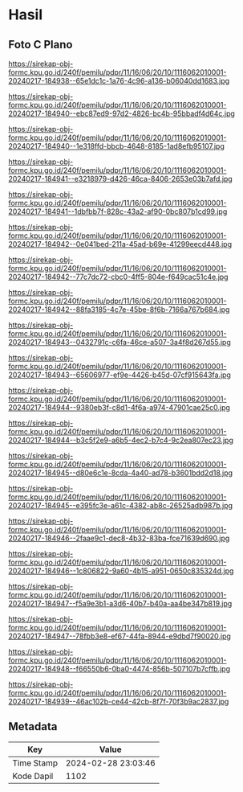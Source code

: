 # Hasil

## Foto C Plano

https://sirekap-obj-formc.kpu.go.id/240f/pemilu/pdpr/11/16/06/20/10/1116062010001-20240217-184938--65e1dc1c-1a76-4c96-a136-b06040dd1683.jpg

https://sirekap-obj-formc.kpu.go.id/240f/pemilu/pdpr/11/16/06/20/10/1116062010001-20240217-184940--ebc87ed9-97d2-4826-bc4b-95bbadf4d64c.jpg

https://sirekap-obj-formc.kpu.go.id/240f/pemilu/pdpr/11/16/06/20/10/1116062010001-20240217-184940--1e318ffd-bbcb-4648-8185-1ad8efb95107.jpg

https://sirekap-obj-formc.kpu.go.id/240f/pemilu/pdpr/11/16/06/20/10/1116062010001-20240217-184941--e3218979-d426-46ca-8406-2653e03b7afd.jpg

https://sirekap-obj-formc.kpu.go.id/240f/pemilu/pdpr/11/16/06/20/10/1116062010001-20240217-184941--1dbfbb7f-828c-43a2-af90-0bc807b1cd99.jpg

https://sirekap-obj-formc.kpu.go.id/240f/pemilu/pdpr/11/16/06/20/10/1116062010001-20240217-184942--0e041bed-211a-45ad-b69e-41299eecd448.jpg

https://sirekap-obj-formc.kpu.go.id/240f/pemilu/pdpr/11/16/06/20/10/1116062010001-20240217-184942--77c7dc72-cbc0-4ff5-804e-f649cac51c4e.jpg

https://sirekap-obj-formc.kpu.go.id/240f/pemilu/pdpr/11/16/06/20/10/1116062010001-20240217-184942--88fa3185-4c7e-45be-8f6b-7166a767b684.jpg

https://sirekap-obj-formc.kpu.go.id/240f/pemilu/pdpr/11/16/06/20/10/1116062010001-20240217-184943--0432791c-c6fa-46ce-a507-3a4f8d267d55.jpg

https://sirekap-obj-formc.kpu.go.id/240f/pemilu/pdpr/11/16/06/20/10/1116062010001-20240217-184943--65606977-ef9e-4426-b45d-07cf915643fa.jpg

https://sirekap-obj-formc.kpu.go.id/240f/pemilu/pdpr/11/16/06/20/10/1116062010001-20240217-184944--9380eb3f-c8d1-4f6a-a974-47901cae25c0.jpg

https://sirekap-obj-formc.kpu.go.id/240f/pemilu/pdpr/11/16/06/20/10/1116062010001-20240217-184944--b3c5f2e9-a6b5-4ec2-b7c4-9c2ea807ec23.jpg

https://sirekap-obj-formc.kpu.go.id/240f/pemilu/pdpr/11/16/06/20/10/1116062010001-20240217-184945--d80e6c1e-8cda-4a40-ad78-b3601bdd2d18.jpg

https://sirekap-obj-formc.kpu.go.id/240f/pemilu/pdpr/11/16/06/20/10/1116062010001-20240217-184945--e395fc3e-a61c-4382-ab8c-26525adb987b.jpg

https://sirekap-obj-formc.kpu.go.id/240f/pemilu/pdpr/11/16/06/20/10/1116062010001-20240217-184946--2faae9c1-dec8-4b32-83ba-fce71639d690.jpg

https://sirekap-obj-formc.kpu.go.id/240f/pemilu/pdpr/11/16/06/20/10/1116062010001-20240217-184946--1c806822-9a60-4b15-a951-0650c835324d.jpg

https://sirekap-obj-formc.kpu.go.id/240f/pemilu/pdpr/11/16/06/20/10/1116062010001-20240217-184947--f5a9e3b1-a3d6-40b7-b40a-aa4be347b819.jpg

https://sirekap-obj-formc.kpu.go.id/240f/pemilu/pdpr/11/16/06/20/10/1116062010001-20240217-184947--78fbb3e8-ef67-44fa-8944-e9dbd7f90020.jpg

https://sirekap-obj-formc.kpu.go.id/240f/pemilu/pdpr/11/16/06/20/10/1116062010001-20240217-184948--f66550b6-0ba0-4474-856b-507107b7cffb.jpg

https://sirekap-obj-formc.kpu.go.id/240f/pemilu/pdpr/11/16/06/20/10/1116062010001-20240217-184939--46ac102b-ce44-42cb-8f7f-70f3b9ac2837.jpg


## Metadata

| Key        | Value               |
| ---------- | ------------------- |
| Time Stamp | 2024-02-28 23:03:46 |
| Kode Dapil | 1102                |




